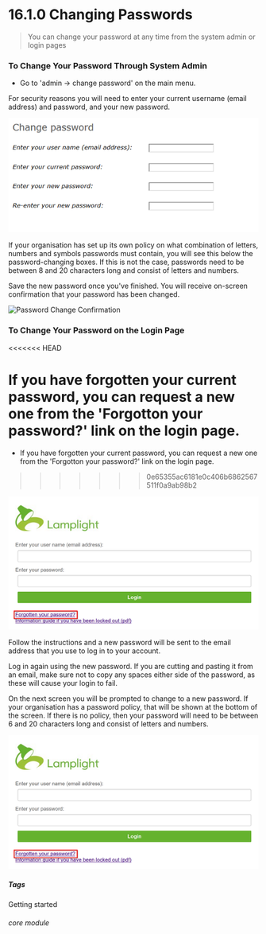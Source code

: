 # 16.1.0 <i class="fa fa-cogs"></i> Changing Passwords

> You can change your password at any time from the system admin or login pages




### To Change Your Password Through System Admin
- Go to 'admin -> change password' on the main menu. 

For security reasons you will need to enter your current username (email address) and password, and your new password.

![New Password Box](16.1.0a.png)

If your organisation has set up its own policy on what combination of letters, numbers and symbols passwords must contain, you will see this below the password-changing boxes. If this is not the case, passwords need to be between 8 and 20 characters long and consist of letters and numbers. 

Save the new password once you've finished.  You will receive on-screen confirmation that your password has been changed.

![Password Change Confirmation](16.1.0b.png)

### To Change Your Password on the Login Page
<<<<<<< HEAD

If you have forgotten your current password, you can request a new one from the 'Forgotton your password?' link on the login page.
=======
- If you have forgotten your current password, you can request a new one from the 'Forgotton your password?' link on the login page.
>>>>>>> 0e65355ac6181e0c406b6862567511f0a9ab98b2

![Forgotton Password Link](16.1.0c.png)

Follow the instructions and a new password will be sent to the email address that you use to log in to your account. 

Log in again using the new password. If you are cutting and pasting it from an email, make sure not to copy any spaces either side of the password, as these will cause your login to fail. 

On the next screen you will be prompted to change to a new password. If your organisation has a password policy, that will be shown at the bottom of the screen. If there is no policy, then your password will need to be between 6 and 20 characters long and consist of letters and numbers. 

![Password Policy Reminder](16.1.0c.png)


##### Tags
Getting started

###### core module


